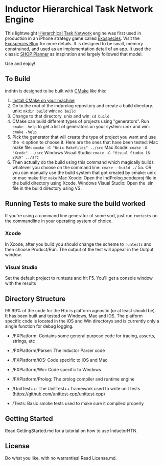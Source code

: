 Inductor Hierarchical Task Network Engine
=========================================
This lightweight [Hierarchical Task Network](https://en.wikipedia.org/wiki/Hierarchical_task_network) engine was first used in production in an iPhone strategy game called [Exospecies](https://www.exospecies.com). Visit the [Exospecies Blog](https://blog.inductorsoftware.com) for more details.  It is designed to be small, memory constrained, and used as an implementation detail of an app. It used the classic [SHOP Planner](http://www.cs.umd.edu/projects/shop/description.html) as inspiration and largely followed that model.

Use and enjoy!


## To Build
indhtn is designed to be built with [CMake](https://cmake.org) like this:

1. [Install CMake on your machine](https://cmake.org/install/)
2. Go to the root of the indprolog repository and create a build directory. 
	unix: `mkdir build`
	win: `md build`
3. Change to that directory.
	unix and win: `cd build`
4. CMake can build different types of projects using "generators".  Run `cmake -help` to get a list of generators on your system:
	unix and win: `cmake -help`
4. Pick the generator that will create the type of project you want and use the `-G` option to choose it. Here are the ones that have been tested:
	Mac make file: 			`cmake -G "Unix Makefiles" ../src`
	Mac Xcode:	 			`cmake -G "Xcode" ../src`
	Windows Visual Studio: 	`cmake -G "Visual Studio 16 2019" ../src`
5. Then actually do the build using this command which magically builds whatever you choose on the command line: 
	`cmake --build ./`
5a. OR you can manually use the build system that got created by cmake:
	unix or mac make file: 	`make`
	Mac Xcode:				Open the IndProlog.xcodeproj file in the build directory using Xcode.
	Windows Visual Studio: 	Open the .sln file in the build directory using VS.

## Running Tests to make sure the build worked
If you're using a command line generator of some sort, just run `runtests` on the commandline in your operating system of choice.


### Xcode
In Xcode, after you build you should change the scheme to `runtests` and then choose Product/Run.  The output of the test will appear in the Output window.


### Visual Studio
Set the default project to runtests and hit F5. You'll get a console window with the results

## Directory Structure
99.99% of the code for the Htn is platform agnostic (or at least should be). It has been built and tested on Windows, Mac and iOS. The platform specific code is located in the iOS and Win directorys and is currently only a single function for debug logging.

- /FXPlatform: 			Contains some general purpose code for tracing, asserts, strings, etc
- /FXPlatform/Parser: 	The Inductor Parser code
- /FXPlatform/iOS: 		Code specific to iOS and Mac
- /FXPlatform/Win: 		Code specific to Windows
- /FXPlatform/Prolog: 	The prolog compiler and runtime engine

- /UnitTest++:			The UnitTest++ framework used to write unit tests (https://github.com/unittest-cpp/unittest-cpp)
- /Tests:				Basic smoke tests used to make sure it compiled properly

## Getting Started

Read GettingStarted.md for a tutorial on how to use InductorHTN.

License
---------
Do what you like, with no warranties! Read License.md.
